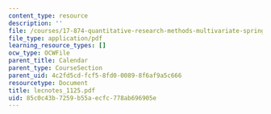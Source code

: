 ```yaml
---
content_type: resource
description: ''
file: /courses/17-874-quantitative-research-methods-multivariate-spring-2004/85c0c43b7259b55aecfc778ab696905e_lecnotes_1125.pdf
file_type: application/pdf
learning_resource_types: []
ocw_type: OCWFile
parent_title: Calendar
parent_type: CourseSection
parent_uid: 4c2fd5cd-fcf5-8fd0-0089-8f6af9a5c666
resourcetype: Document
title: lecnotes_1125.pdf
uid: 85c0c43b-7259-b55a-ecfc-778ab696905e
---
```

